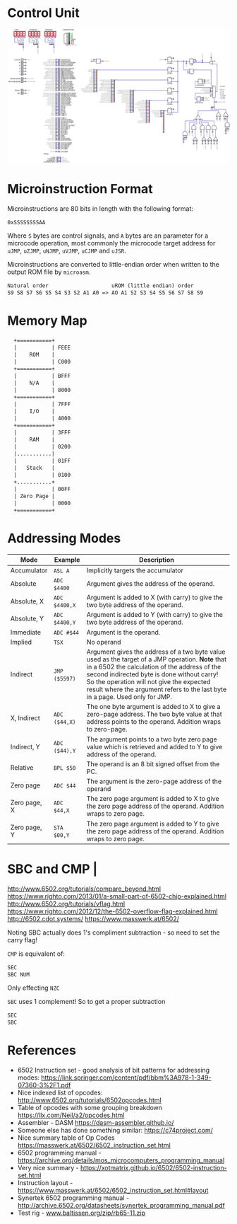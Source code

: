 # Control Unit

![Control Unit](Control%20Unit.svg)

# Microinstruction Format

Microinstructions are 80 bits in length with the following format:

```
0xSSSSSSSSAA
```

Where `S` bytes are control signals, and `A` bytes are an parameter for a microcode operation, most commonly the microcode target address for `uJMP`, `uZJMP`, `uNJMP`, `uVJMP`, `uCJMP` and `uJSR`.

Microinstructions are converted to little-endian order when written to the output ROM file by `microasm`.

```
Natural order                    uROM (little endian) order
S9 S8 S7 S6 S5 S4 S3 S2 A1 A0 => AO A1 S2 S3 S4 S5 S6 S7 S8 S9 
```

# Memory Map

```
  +===========+ 
  |           | FEEE
  |    ROM    |
  |           | C000
  +===========+
  |           | BFFF
  |    N/A    | 
  |           | 8000 
  +===========+
  |           | 7FFF
  |    I/O    | 
  |           | 4000
  +===========+
  |           | 3FFF
  |    RAM    |
  |           | 0200
  |...........| 
  |           | 01FF
  |   Stack   | 
  |           | 0100 
  +...........+
  |           | 00FF
  | Zero Page |
  |           | 0000
  +===========+     
```

# Addressing Modes

| Mode         | Example       | Description                                                                                                                                                                                                                                                                                                                    |
| ------------ | ------------- | ------------------------------------------------------------------------------------------------------------------------------------------------------------------------------------------------------------------------------------------------------------------------------------------------------------------------------ |
| Accumulator  | `ASL A`       | Implicitly targets the accumulator                                                                                                                                                                                                                                                                                             |
| Absolute     | `ADC $4400`   | Argument gives the address of the operand.                                                                                                                                                                                                                                                                                     |
| Absolute, X  | `ADC $4400,X` | Argument is added to X (with carry) to give the two byte address of the operand.                                                                                                                                                                                                                                               |
| Absolute, Y  | `ADC $4400,Y` | Argument is added to Y (with carry) to give the two byte address of the operand.                                                                                                                                                                                                                                               |
| Immediate    | `ADC #$44`    | Argument is the operand.                                                                                                                                                                                                                                                                                                       |
| Implied      | `TSX`         | No operand                                                                                                                                                                                                                                                                                                                     |
| Indirect     | `JMP ($5597)` | Argument gives the address of a two byte value used as the target of a JMP operation. **Note** that in a 6502 the calculation of the address of the second indirected byte is done without carry!  So the operation will not give the expected result where the argument refers to the last byte in a page. Used only for JMP. |
| X, Indirect  | `ADC ($44,X)` | The one byte argument is added to X to give a zero-page address.  The two byte value at that address points to the operand.  Addition wraps to zero-page.                                                                                                                                                                      |
| Indirect, Y  | `ADC ($44),Y` | The argument points to a two byte zero page value which is retrieved and added to Y to give address of the operand.                                                                                                                                                                                                            |
| Relative     | `BPL $50`     | The operand is an 8 bit signed offset from the PC.                                                                                                                                                                                                                                                                             |
| Zero page    | `ADC $44`     | The argument is the zero-page address of the operand                                                                                                                                                                                                                                                                           |
| Zero page, X | `ADC $44,X`   | The zero page argument is added to X to give the zero page address of the operand.  Addition wraps to zero page.                                                                                                                                                                                                               |
| Zero page, Y | `STA $00,Y`   | The zero page argument is added to Y to give the zero page address of the operand.  Addition wraps to zero page.                                                                                                                                                                                                               |

# SBC and CMP                                     |

http://www.6502.org/tutorials/compare_beyond.html
https://www.righto.com/2013/01/a-small-part-of-6502-chip-explained.html
http://www.6502.org/tutorials/vflag.html
https://www.righto.com/2012/12/the-6502-overflow-flag-explained.html
http://6502.cdot.systems/
https://www.masswerk.at/6502/

Noting SBC actually does 1's compliment subtraction - so need to set the carry flag!

`CMP` is equivalent of:

```
SEC
SBC NUM
```

Only effecting `NZC`

`SBC` uses 1 complement!  So to get a proper subtraction

```
SEC
SBC
```

# References

* 6502 Instruction set - good analysis of bit patterns for addressing modes: https://link.springer.com/content/pdf/bbm%3A978-1-349-07360-3%2F1.pdf
* Nice indexed list of opcodes: http://www.6502.org/tutorials/6502opcodes.html
* Table of opcodes with some grouping breakdown https://llx.com/Neil/a2/opcodes.html
* Assembler - DASM https://dasm-assembler.github.io/
* Someone else has done something similar: https://c74project.com/
* Nice summary table of Op Codes https://masswerk.at/6502/6502_instruction_set.html
* 6502 programming manual - https://archive.org/details/mos_microcomputers_programming_manual
* Very nice summary - https://xotmatrix.github.io/6502/6502-instruction-set.html
* Instruction layout - https://www.masswerk.at/6502/6502_instruction_set.html#layout
* Synertek 6502 programming manual - http://archive.6502.org/datasheets/synertek_programming_manual.pdf
* Test rig - www.baltissen.org/zip/rb65-11.zip
  
